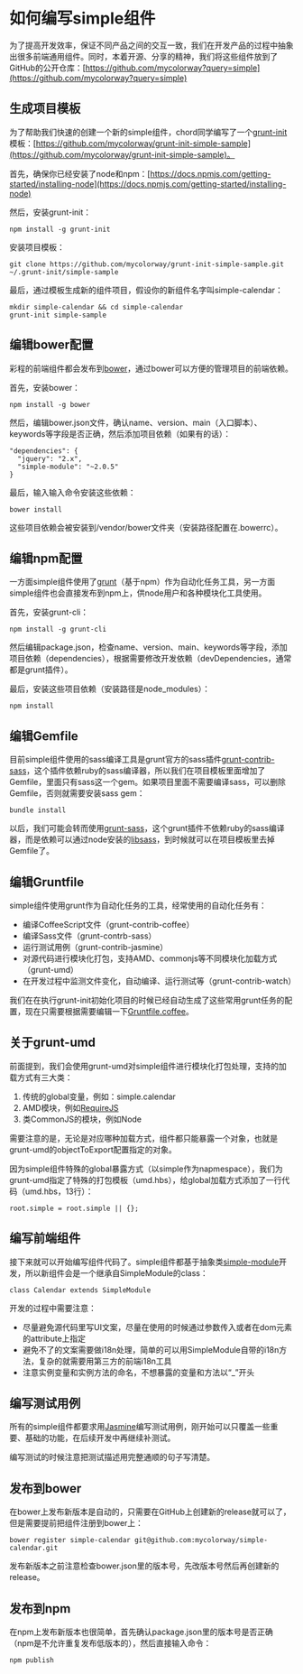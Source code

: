如何编写simple组件
================

为了提高开发效率，保证不同产品之间的交互一致，我们在开发产品的过程中抽象出很多前端通用组件。同时，本着开源、分享的精神，我们将这些组件放到了GitHub的公开仓库：[https://github.com/mycolorway?query=simple](https://github.com/mycolorway?query=simple)

## 生成项目模板

为了帮助我们快速的创建一个新的simple组件，chord同学编写了一个[grunt-init](http://gruntjs.com/project-scaffolding)模板：[https://github.com/mycolorway/grunt-init-simple-sample](https://github.com/mycolorway/grunt-init-simple-sample)。

首先，确保你已经安装了node和npm：[https://docs.npmjs.com/getting-started/installing-node](https://docs.npmjs.com/getting-started/installing-node)

然后，安装grunt-init：

```
npm install -g grunt-init

```

安装项目模板：

```
git clone https://github.com/mycolorway/grunt-init-simple-sample.git ~/.grunt-init/simple-sample

```

最后，通过模板生成新的组件项目，假设你的新组件名字叫simple-calendar：

```
mkdir simple-calendar && cd simple-calendar
grunt-init simple-sample
```

## 编辑bower配置

彩程的前端组件都会发布到[bower](http://bower.io/)，通过bower可以方便的管理项目的前端依赖。

首先，安装bower：

```
npm install -g bower

```

然后，编辑bower.json文件，确认name、version、main（入口脚本）、keywords等字段是否正确，然后添加项目依赖（如果有的话）：

```
"dependencies": {
  "jquery": "2.x",
  "simple-module": "~2.0.5"
}

```

最后，输入输入命令安装这些依赖：

```
bower install
```

这些项目依赖会被安装到/vendor/bower文件夹（安装路径配置在.bowerrc）。

## 编辑npm配置

一方面simple组件使用了[grunt](http://gruntjs.com/)（基于npm）作为自动化任务工具，另一方面simple组件也会直接发布到npm上，供node用户和各种模块化工具使用。

首先，安装grunt-cli：

```
npm install -g grunt-cli

```

然后编辑package.json，检查name、version、main、keywords等字段，添加项目依赖（dependencies），根据需要修改开发依赖（devDependencies，通常都是grunt插件）。

最后，安装这些项目依赖（安装路径是node_modules）：

```
npm install
```

## 编辑Gemfile

目前simple组件使用的sass编译工具是grunt官方的sass插件[grunt-contrib-sass](https://github.com/gruntjs/grunt-contrib-sass)，这个插件依赖ruby的sass编译器，所以我们在项目模板里面增加了Gemfile，里面只有sass这一个gem。如果项目里面不需要编译sass，可以删除Gemfile，否则就需要安装sass gem：

```
bundle install
```

以后，我们可能会转而使用[grunt-sass](https://github.com/sindresorhus/grunt-sass)，这个grunt插件不依赖ruby的sass编译器，而是依赖可以通过node安装的[libsass](http://libsass.org/)，到时候就可以在项目模板里去掉Gemfile了。

## 编辑Gruntfile

simple组件使用grunt作为自动化任务的工具，经常使用的自动化任务有：

*   编译CoffeeScript文件（grunt-contrib-coffee）
*   编译Sass文件（grunt-contrb-sass）
*   运行测试用例（grunt-contrib-jasmine）
*   对源代码进行模块化打包，支持AMD、commonjs等不同模块化加载方式（grunt-umd）
*   在开发过程中监测文件变化，自动编译、运行测试等（grunt-contrib-watch）

我们在在执行grunt-init初始化项目的时候已经自动生成了这些常用grunt任务的配置，现在只需要根据需要编辑一下[Gruntfile.coffee](http://gruntjs.com/getting-started#the-gruntfile)。

## 关于grunt-umd

前面提到，我们会使用grunt-umd对simple组件进行模块化打包处理，支持的加载方式有三大类：

1.  传统的global变量，例如：simple.calendar
2.  AMD模块，例如[RequireJS](http://requirejs.org/)
3.  类CommonJS的模块，例如Node

需要注意的是，无论是对应哪种加载方式，组件都只能暴露一个对象，也就是grunt-umd的objectToExport配置指定的对象。

因为simple组件特殊的global暴露方式（以simple作为napmespace），我们为grunt-umd指定了特殊的打包模板（umd.hbs），给global加载方式添加了一行代码（umd.hbs，13行）：

```
root.simple = root.simple || {};
```

## 编写前端组件

接下来就可以开始编写组件代码了。simple组件都基于抽象类[simple-module](https://github.com/mycolorway/simple-module)开发，所以新组件会是一个继承自SimpleModule的class：

```
class Calendar extends SimpleModule

```

开发的过程中需要注意：

*   尽量避免源代码里写UI文案，尽量在使用的时候通过参数传入或者在dom元素的attribute上指定
*   避免不了的文案需要做i18n处理，简单的可以用SimpleModule自带的i18n方法，复杂的就需要用第三方的前端i18n工具
*   注意实例变量和实例方法的命名，不想暴露的变量和方法以“_”开头

## 编写测试用例

所有的simple组件都要求用[Jasmine](http://jasmine.github.io/)编写测试用例，刚开始可以只覆盖一些重要、基础的功能，在后续开发中再继续补测试。

编写测试的时候注意把测试描述用完整通顺的句子写清楚。

## 发布到bower

在bower上发布新版本是自动的，只需要在GitHub上创建新的release就可以了，但是需要提前把组件注册到bower上：

```
bower register simple-calendar git@github.com:mycolorway/simple-calendar.git

```

发布新版本之前注意检查bower.json里的版本号，先改版本号然后再创建新的release。

## 发布到npm

在npm上发布新版本也很简单，首先确认package.json里的版本号是否正确（npm是不允许重复发布低版本的），然后直接输入命令：

```
npm publish
```
